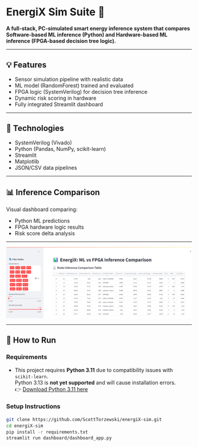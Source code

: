 # EnergiX Sim Suite 🚀

**A full-stack, PC-simulated smart energy inference system that compares Software-based ML inference (Python) and Hardware-based ML inference (FPGA-based decision tree logic).**

---

## 💡 Features
- Sensor simulation pipeline with realistic data
- ML model (RandomForest) trained and evaluated
- FPGA logic (SystemVerilog) for decision tree inference
- Dynamic risk scoring in hardware
- Fully integrated Streamlit dashboard

---

## 🔧 Technologies
- SystemVerilog (Vivado)
- Python (Pandas, NumPy, scikit-learn)
- Streamlit
- Matplotlib
- JSON/CSV data pipelines

---

## 📊 Inference Comparison
Visual dashboard comparing:
- Python ML predictions
- FPGA hardware logic results
- Risk score delta analysis

---

![EnergiX Flow Diagram](data/diagram2.png)

---

## 🔄 How to Run

### Requirements
- This project requires **Python 3.11** due to compatibility issues with `scikit-learn`.  
  Python 3.13 is **not yet supported** and will cause installation errors.  
  👉 [Download Python 3.11 here](https://www.python.org/downloads/release/python-3110/)

### Setup Instructions

```bash
git clone https://github.com/ScottTorzewski/energiX-sim.git
cd energiX-sim
pip install -r requirements.txt
streamlit run dashboard/dashboard_app.py
